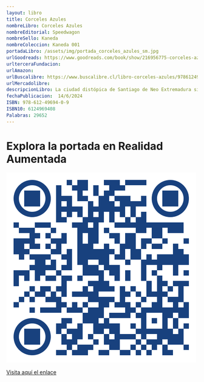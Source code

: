 ```yaml
---
layout: libro
title: Corceles Azules
nombreLibro: Corceles Azules
nombreEditorial: Speedwagon
nombreSello: Kaneda
nombreColeccion: Kaneda 001 
portadaLibro: /assets/img/portada_corceles_azules_sm.jpg
urlGoodreads: https://www.goodreads.com/book/show/216956775-corceles-azules
urlterceraFundacion:
urlAmazon:
urlBuscalibre: https://www.buscalibre.cl/libro-corceles-azules/9786124969409/p/62891003?afiliado=5f3005ee34e5858176c9
urlMercadolibre:
descripcionLibro: La ciudad distópica de Santiago de Neo Extremadura sirve de fondo para doce historias, publicadas a lo largo de cinco años en diversas revistas, tanto en inglés como en español, que poco a poco mapean una realidad tecnológica y obscura. Personajes periféricos no abandonan la esperanza en una urbe decadente, pero terminan explorando la soledad, la alienación y la muerte en un mundo cruel y de fracasos frecuentes. Un veterano de guerra que percibe el tiempo de forma alterada, una pintora que enfrenta la tragedia junto a su ginoide, un anciano chinchinero atacado por el sistema, una química que se ve obligada a trabajar con la mafia y muchas otras personas ordinarias protagonizan un homenaje ciberpunk a las historias Pulp y Noir, en una narrativa no lineal tejida con cuidado por años.
fechaPublicacion:  14/6/2024
ISBN: 978-612-49694-0-9 
ISBN10: 6124969408
Palabras: 29652
---
```


# Explora la portada en Realidad Aumentada
<div class="row my-3">
<div class="col-md-3">
  <a href="https://adobeaero.app.link/5lYh5UF8hNb">
    <img src="/assets/img/ar_corceles_azules.png" alt="Enlace Adobe Aero: https://adobeaero.app.link/5lYh5UF8hNb" class="rounded shadow border w-100">
  </a>
  <p><a href="https://adobeaero.app.link/5lYh5UF8hNb" target="_blank">Visita aquí el enlace</a>   </p>
</div>
</div>